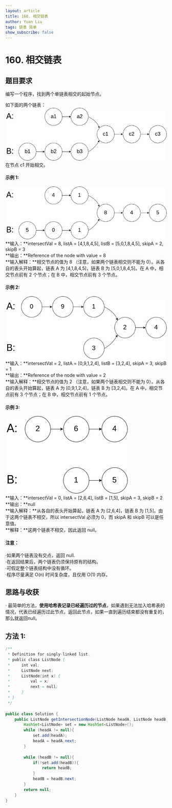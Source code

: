```yaml
---
layout: article
title: 160. 相交链表
author: Yuan Liu
tags: 链表 简单
show_subscribe: false
---
```


# 160. 相交链表

## 题目要求
编写一个程序，找到两个单链表相交的起始节点。  

如下面的两个链表：  
![](https://github.com/yuanl1u/yuanl1u.github.io/blob/master/_posts/160_statement.png?raw=true)  
在节点 c1 开始相交。

#### 示例 1:  
![](https://github.com/yuanl1u/yuanl1u.github.io/blob/master/_posts/160_example_1.png?raw=true)  
**输入：**intersectVal = 8, listA = [4,1,8,4,5], listB = [5,0,1,8,4,5], skipA = 2, skipB = 3  
**输出：**Reference of the node with value = 8   
**输入解释：**相交节点的值为 8 （注意，如果两个链表相交则不能为 0）。从各自的表头开始算起，链表 A 为 [4,1,8,4,5]，链表 B 为 [5,0,1,8,4,5]。在 A 中，相交节点前有 2 个节点；在 B 中，相交节点前有 3 个节点。  


#### 示例 2:  
![](https://github.com/yuanl1u/yuanl1u.github.io/blob/master/_posts/160_example_2.png?raw=true)  
**输入：**intersectVal = 2, listA = [0,9,1,2,4], listB = [3,2,4], skipA = 3, skipB = 1  
**输出：**Reference of the node with value = 2  
**输入解释：**相交节点的值为 2 （注意，如果两个链表相交则不能为 0）。从各自的表头开始算起，链表 A 为 [0,9,1,2,4]，链表 B 为 [3,2,4]。在 A 中，相交节点前有 3 个节点；在 B 中，相交节点前有 1 个节点。  


#### 示例 3:  
![](https://github.com/yuanl1u/yuanl1u.github.io/blob/master/_posts/160_example_3.png?raw=true)  
**输入：**intersectVal = 0, listA = [2,6,4], listB = [1,5], skipA = 3, skipB = 2   
**输出：**null      
**输入解释：**从各自的表头开始算起，链表 A 为 [2,6,4]，链表 B 为 [1,5]。由于这两个链表不相交，所以 intersectVal 必须为 0，而 skipA 和 skipB 可以是任意值。  
**解释：**这两个链表不相交，因此返回 null。

#### 注意：

·如果两个链表没有交点，返回 null.  
·在返回结果后，两个链表仍须保持原有的结构。  
·可假定整个链表结构中没有循环。  
·程序尽量满足 O(n) 时间复杂度，且仅用 O(1) 内存。  



## 思路与收获
· 最简单的方法，**使用哈希表记录已经遍历过的节点**，如果遇到无法加入哈希表的情况，代表已经遍历过此节点，返回此节点，如果一直到遍历结束都没有重复的，那么就返回null。

## 方法 1: 
```java
/**
 * Definition for singly-linked list.
 * public class ListNode {
 *     int val;
 *     ListNode next;
 *     ListNode(int x) {
 *         val = x;
 *         next = null;
 *     }
 * }
 */
 
public class Solution {
    public ListNode getIntersectionNode(ListNode headA, ListNode headB) {
        HashSet<ListNode> set = new HashSet<ListNode>();
        while (headA != null){
            set.add(headA);
            headA = headA.next;
        }

        while (headB != null){
            if(!set.add(headB)){
                return headB;
            }
            headB = headB.next;
        }
        return null;
    }
}
```






